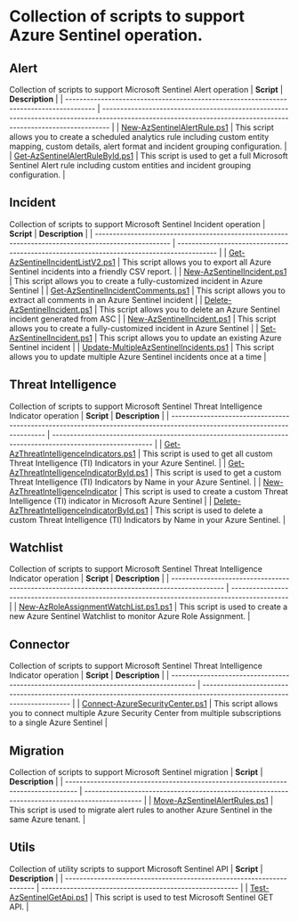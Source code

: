 # Collection of scripts to support Azure Sentinel operation.

## Alert 

Collection of scripts to support Microsoft Sentinel Alert operation
| **Script**                                                                             | **Description**                                                                                                                                                |
| -------------------------------------------------------------------------------------- | -------------------------------------------------------------------------------------------------------------------------------------------------------------- |
| [New-AzSentinelAlertRule.ps1](/scripts/alert-rule/New-AzSentinelAlertRule.ps1)         | This script allows you to create a scheduled analytics rule including custom entity mapping, custom details, alert format and incident grouping configuration. |
| [Get-AzSentinelAlertRuleById.ps1](/scripts/alert-rule/Get-AzSentinelAlertRuleById.ps1) | This script is used to get a full Microsoft Sentinel Alert rule including custom entities and incident grouping configuration.                                 |

## Incident 

Collection of scripts to support Microsoft Sentinel Incident operation
| **Script**                                                                                          | **Description**                                                                           |
| --------------------------------------------------------------------------------------------------- | ----------------------------------------------------------------------------------------- |
| [Get-AzSentinelIncidentListV2.ps1](/scripts/incidents/Get-AzSentinelIncidentListV2.ps1)             | This script allows you to export all Azure Sentinel incidents into a friendly CSV report. |
| [New-AzSentinelIncident.ps1](/scripts/incidents/New-AzSentinelIncident.ps1)                         | This script allows you to create a fully-customized incident in Azure Sentinel            |
| [Get-AzSentinelIncidentComments.ps1](/scripts/incidents/Get-AzSentinelIncidentComments.ps1)         | This script allows you to extract all comments in an Azure Sentinel incident              |
| [Delete-AzSentinelIncident.ps1](/scripts/incidents/Delete-AzureSentinelIncident.ps1)                | This script allows you to delete an Azure Sentinel incident generated from ASC            |
| [New-AzSentinelIncident.ps1](/scripts/incidents/New-AzSentinelIncident.ps1)                         | This script allows you to create a fully-customized incident in Azure Sentinel            |
| [Set-AzSentinelIncident.ps1](/scripts/incidents/Set-AzSentinelIncident.ps1)                         | This script allows you to update an existing Azure Sentinel incident                      |
| [Update-MultipleAzSentinelIncidents.ps1](/scripts/incidents/Update-MultipleAzSentinelIncidents.ps1) | This script allows you to update multiple Azure Sentinel incidents once at a time         |

## Threat Intelligence

Collection of scripts to support Microsoft Sentinel Threat Intelligence Indicator operation
| **Script**                                                                                                                | **Description**                                                                                            |
| ------------------------------------------------------------------------------------------------------------------------- | ---------------------------------------------------------------------------------------------------------- |
| [Get-AzThreatIntelligenceIndicators.ps1](/scripts/Get-AzThreatIntelligenceIndicators.ps1)                                 | This script is used to get all custom Threat Intelligence (TI) Indicators in your Azure Sentinel.          |
| [Get-AzThreatIntelligenceIndicatorById.ps1](/scripts/Get-AzThreatIntelligenceIndicatorById.ps1)                           | This script is used to get a custom Threat Intelligence (TI) Indicators by Name in your Azure Sentinel.    |
| [New-AzThreatIntelligenceIndicator](/scripts/threat-intelligence/New-AzThreatIntelligenceIndicator.ps1)                   | This script is used to create a custom Threat Intelligence (TI) indicator in Microsoft Azure Sentinel      |
| [Delete-AzThreatIntelligenceIndicatorById.ps1](/scripts/threat-intelligence/Delete-AzThreatIntelligenceIndicatorById.ps1) | This script is used to delete a custom Threat Intelligence (TI) Indicators by Name in your Azure Sentinel. |


## Watchlist

Collection of scripts to support Microsoft Sentinel Threat Intelligence Indicator operation
| **Script**                                                                                    | **Description**                                                                                |
| --------------------------------------------------------------------------------------------- | ---------------------------------------------------------------------------------------------- |
| [New-AzRoleAssignmentWatchList.ps1.ps1](/scripts/watchlist/New-AzRoleAssignmentWatchList.ps1) | This script is used to create a new Azure Sentinel Watchlist to monitor Azure Role Assignment. |


## Connector

Collection of scripts to support Microsoft Sentinel Threat Intelligence Indicator operation
| **Script**                                                                            | **Description**                                                                                                         |
| ------------------------------------------------------------------------------------- | ----------------------------------------------------------------------------------------------------------------------- |
| [Connect-AzureSecurityCenter.ps1](/scripts/connector/Connect-AzureSecurityCenter.ps1) | This script allows you to connect multiple Azure Security Center from multiple subscriptions to a single Azure Sentinel |

## Migration

Collection of scripts to support Microsoft Sentinel migration
| **Script**                                                                        | **Description**                                                                                |
| --------------------------------------------------------------------------------- | ---------------------------------------------------------------------------------------------- |
| [Move-AzSentinelAlertRules.ps1](/scripts/migration/Move-AzSentinelAlertRules.ps1) | This script is used to migrate alert rules to another Azure Sentinel in the same Azure tenant. |

## Utils

Collection of utility scripts to support Microsoft Sentinel API
| **Script**                                                            | **Description**                                         |
| --------------------------------------------------------------------- | ------------------------------------------------------- |
| [Test-AzSentinelGetApi.ps1](/scripts/utils/Test-AzSentinelGetApi.ps1) | This script is used to test Microsoft Sentinel GET API. |